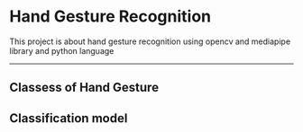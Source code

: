 <!--Write  a document that explain hand gesture recognation -->
# Hand Gesture Recognition
This project is about hand gesture recognition using opencv and mediapipe library and python language

_______________________________________________________________________________________

## Classess of Hand Gesture
## Classification model
